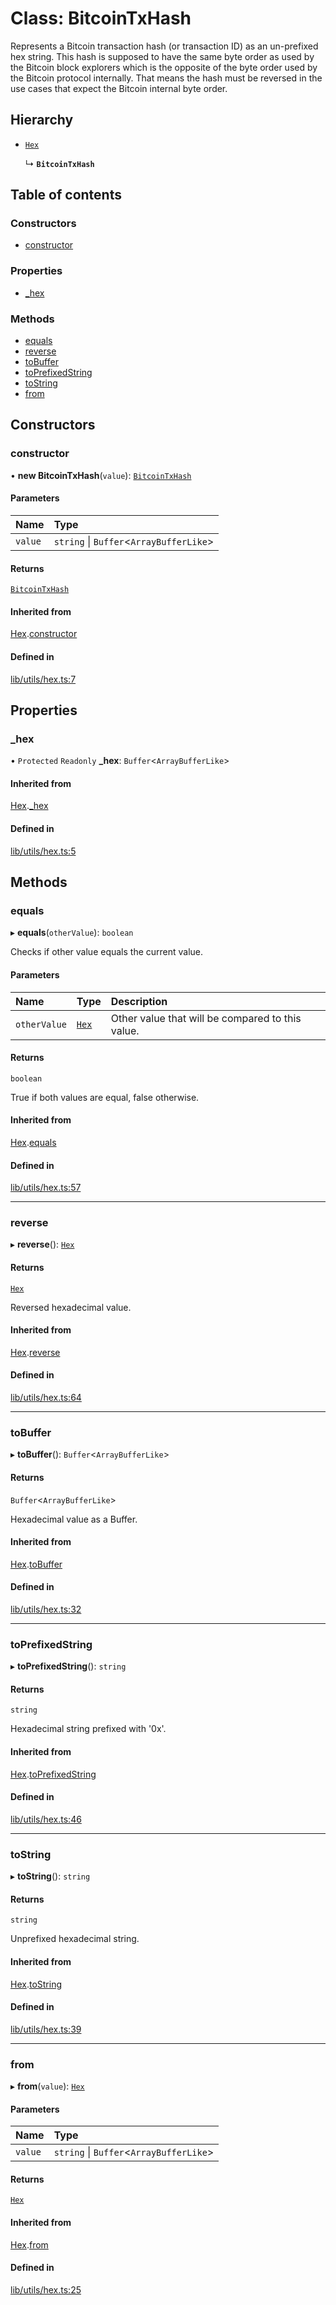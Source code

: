 # Class: BitcoinTxHash

Represents a Bitcoin transaction hash (or transaction ID) as an un-prefixed hex
string. This hash is supposed to have the same byte order as used by the
Bitcoin block explorers which is the opposite of the byte order used
by the Bitcoin protocol internally. That means the hash must be reversed in
the use cases that expect the Bitcoin internal byte order.

## Hierarchy

- [`Hex`](Hex.md)

  ↳ **`BitcoinTxHash`**

## Table of contents

### Constructors

- [constructor](BitcoinTxHash.md#constructor)

### Properties

- [\_hex](BitcoinTxHash.md#_hex)

### Methods

- [equals](BitcoinTxHash.md#equals)
- [reverse](BitcoinTxHash.md#reverse)
- [toBuffer](BitcoinTxHash.md#tobuffer)
- [toPrefixedString](BitcoinTxHash.md#toprefixedstring)
- [toString](BitcoinTxHash.md#tostring)
- [from](BitcoinTxHash.md#from)

## Constructors

### constructor

• **new BitcoinTxHash**(`value`): [`BitcoinTxHash`](BitcoinTxHash.md)

#### Parameters

| Name | Type |
| :------ | :------ |
| `value` | `string` \| `Buffer`\<`ArrayBufferLike`\> |

#### Returns

[`BitcoinTxHash`](BitcoinTxHash.md)

#### Inherited from

[Hex](Hex.md).[constructor](Hex.md#constructor)

#### Defined in

[lib/utils/hex.ts:7](https://github.com/threshold-network/tbtc-v2/blob/main/typescript/src/lib/utils/hex.ts#L7)

## Properties

### \_hex

• `Protected` `Readonly` **\_hex**: `Buffer`\<`ArrayBufferLike`\>

#### Inherited from

[Hex](Hex.md).[_hex](Hex.md#_hex)

#### Defined in

[lib/utils/hex.ts:5](https://github.com/threshold-network/tbtc-v2/blob/main/typescript/src/lib/utils/hex.ts#L5)

## Methods

### equals

▸ **equals**(`otherValue`): `boolean`

Checks if other value equals the current value.

#### Parameters

| Name | Type | Description |
| :------ | :------ | :------ |
| `otherValue` | [`Hex`](Hex.md) | Other value that will be compared to this value. |

#### Returns

`boolean`

True if both values are equal, false otherwise.

#### Inherited from

[Hex](Hex.md).[equals](Hex.md#equals)

#### Defined in

[lib/utils/hex.ts:57](https://github.com/threshold-network/tbtc-v2/blob/main/typescript/src/lib/utils/hex.ts#L57)

___

### reverse

▸ **reverse**(): [`Hex`](Hex.md)

#### Returns

[`Hex`](Hex.md)

Reversed hexadecimal value.

#### Inherited from

[Hex](Hex.md).[reverse](Hex.md#reverse)

#### Defined in

[lib/utils/hex.ts:64](https://github.com/threshold-network/tbtc-v2/blob/main/typescript/src/lib/utils/hex.ts#L64)

___

### toBuffer

▸ **toBuffer**(): `Buffer`\<`ArrayBufferLike`\>

#### Returns

`Buffer`\<`ArrayBufferLike`\>

Hexadecimal value as a Buffer.

#### Inherited from

[Hex](Hex.md).[toBuffer](Hex.md#tobuffer)

#### Defined in

[lib/utils/hex.ts:32](https://github.com/threshold-network/tbtc-v2/blob/main/typescript/src/lib/utils/hex.ts#L32)

___

### toPrefixedString

▸ **toPrefixedString**(): `string`

#### Returns

`string`

Hexadecimal string prefixed with '0x'.

#### Inherited from

[Hex](Hex.md).[toPrefixedString](Hex.md#toprefixedstring)

#### Defined in

[lib/utils/hex.ts:46](https://github.com/threshold-network/tbtc-v2/blob/main/typescript/src/lib/utils/hex.ts#L46)

___

### toString

▸ **toString**(): `string`

#### Returns

`string`

Unprefixed hexadecimal string.

#### Inherited from

[Hex](Hex.md).[toString](Hex.md#tostring)

#### Defined in

[lib/utils/hex.ts:39](https://github.com/threshold-network/tbtc-v2/blob/main/typescript/src/lib/utils/hex.ts#L39)

___

### from

▸ **from**(`value`): [`Hex`](Hex.md)

#### Parameters

| Name | Type |
| :------ | :------ |
| `value` | `string` \| `Buffer`\<`ArrayBufferLike`\> |

#### Returns

[`Hex`](Hex.md)

#### Inherited from

[Hex](Hex.md).[from](Hex.md#from)

#### Defined in

[lib/utils/hex.ts:25](https://github.com/threshold-network/tbtc-v2/blob/main/typescript/src/lib/utils/hex.ts#L25)
